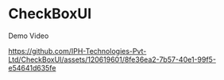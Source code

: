 
# CheckBoxUI

Demo Video

https://github.com/IPH-Technologies-Pvt-Ltd/CheckBoxUI/assets/120619601/8fe36ea2-7b57-40e1-99f5-e54641d635fe



